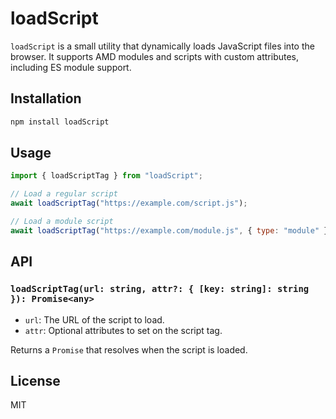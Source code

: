 # loadScript

`loadScript` is a small utility that dynamically loads JavaScript files into the browser. It supports AMD modules and scripts with custom attributes, including ES module support.

## Installation
```bash
npm install loadScript
```

## Usage
```js
import { loadScriptTag } from "loadScript";

// Load a regular script
await loadScriptTag("https://example.com/script.js");

// Load a module script
await loadScriptTag("https://example.com/module.js", { type: "module" });
```

## API
### `loadScriptTag(url: string, attr?: { [key: string]: string }): Promise<any>`
- `url`: The URL of the script to load.
- `attr`: Optional attributes to set on the script tag.

Returns a `Promise` that resolves when the script is loaded.

## License
MIT

